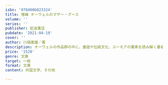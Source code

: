 ```yaml
---
isbn: '9784006023324'
title: 増補 オーウェルのマザー・グース
volume: ''
series: ''
publisher: 岩波書店
pubdate: '2021-04-19'
cover: ''
author: 川端康雄／著
description: オーウェルの作品群の中に、童謡や伝統文化、ユーモアの要素を読み解く著者の代表作。関連エッセイを追加。
price: '1520'
genre: 文庫
target: 一般
format: 文庫
content: 外国文学、その他

---
```

